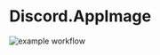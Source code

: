 # Discord.AppImage

![example workflow](https://github.com/nx-appbuild-hub/Discord.AppImage//actions/workflows/makefile.yml/badge.svg)
